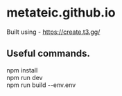 # metateic.github.io   
Built using - https://create.t3.gg/

## Useful commands.   
npm install   
npm run dev   
npm run build --env.env   
